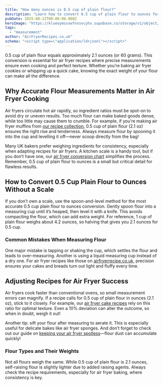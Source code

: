 ```yaml
---
title: "How many ounces is 0.5 cup of plain flour?"
description: "Learn how to convert 0.5 cup of plain flour to ounces for perfect air fryer baking every time. Get accurate measurements in seconds!"
pubDate: 2025-08-12T00:00:00.000Z
heroImage: "https://klueoymssxwfnxsvcyhv.supabase.co/storage/v1/object/public/md/how-many-ounces-is-0-5-cup-plain-flour-cb8fa237.webp"
tags:
  - "measurement"
author: "AirFryerRecipes.co.uk"
schema: "<script type=\"application/ld+json\"></script>"
---
```


<p>0.5 cup of plain flour equals approximately 2.1 ounces (or 60 grams). This conversion is essential for air fryer recipes where precise measurements ensure even cooking and perfect texture. Whether you’re baking air fryer cookies or whipping up a quick cake, knowing the exact weight of your flour can make all the difference.</p>  

<h2>Why Accurate Flour Measurements Matter in Air Fryer Cooking</h2>  
<p>Air fryers circulate hot air rapidly, so ingredient ratios must be spot-on to avoid dry or uneven results. Too much flour can make baked goods dense, while too little may cause them to crumble. For example, if you’re making air fryer muffins from <a href=https://www.airfryerrecipe.co.uk/recipes>our recipe collection</a>, 0.5 cup of plain flour (2.1 oz) ensures the right rise and tenderness. Always measure flour by spooning it into the cup and levelling it off—never scoop directly from the bag!</p>  

<p>Many UK bakers prefer weighing ingredients for consistency, especially when adapting recipes for air fryers. A kitchen scale is a handy tool, but if you don’t have one, our <a href=https://www.airfryerrecipe.co.uk/air-fryer-conversion-chart>air fryer conversion chart</a> simplifies the process. Remember, 0.5 cup of plain flour to ounces is a small but critical detail for flawless results.</p>  

<h2>How to Convert 0.5 Cup Plain Flour to Ounces Without a Scale</h2>  
<p>If you don’t own a scale, use the spoon-and-level method for the most accurate 0.5 cup plain flour to ounces conversion. Gently spoon flour into a measuring cup until it’s heaped, then level it with a knife. This avoids compacting the flour, which can add extra weight. For reference, 1 cup of plain flour weighs about 4.2 ounces, so halving that gives you 2.1 ounces for 0.5 cup.</p>  

<h3>Common Mistakes When Measuring Flour</h3>  
<p>One major mistake is tapping or shaking the cup, which settles the flour and leads to over-measuring. Another is using a liquid measuring cup instead of a dry one. For air fryer recipes like those on <a href=https://www.airfryerrecipe.co.uk>airfryerrecipe.co.uk</a>, precision ensures your cakes and breads turn out light and fluffy every time.</p>  

<h2>Adjusting Recipes for Air Fryer Success</h2>  
<p>Air fryers cook faster than conventional ovens, so small measurement errors can magnify. If a recipe calls for 0.5 cup of plain flour in ounces (2.1 oz), stick to it closely. For example, our <a href=https://www.airfryerrecipe.co.uk/recipe-category/cakes>air fryer cake recipes</a> rely on this ratio for optimal texture. Even a 10% deviation can alter the outcome, so when in doubt, weigh it out!</p>  

<p>Another tip: sift your flour after measuring to aerate it. This is especially useful for delicate bakes like air fryer sponges. And don’t forget to check out our guide on <a href=https://www.airfryerrecipe.co.uk/air-fryer-cleaner>keeping your air fryer spotless</a>—flour dust can accumulate quickly!</p>  

<h3>Flour Types and Their Weights</h3>  
<p>Not all flours weigh the same. While 0.5 cup of plain flour is 2.1 ounces, self-raising flour is slightly lighter due to added raising agents. Always check the recipe requirements, especially for air fryer baking, where consistency is key.</p>